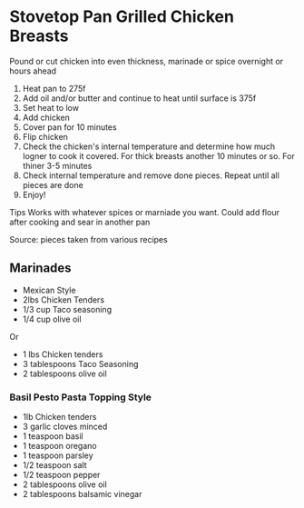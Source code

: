 # Stovetop Pan Grilled Chicken Breasts

Pound or cut chicken into even thickness, marinade or spice overnight or hours ahead

1. Heat pan to 275f
2. Add oil and/or butter and continue to heat until surface is 375f
3. Set heat to low 
4. Add chicken
5. Cover pan for 10 minutes
6. Flip chicken
7. Check the chicken's internal temperature and determine how much logner to cook it covered. For thick breasts another 10 minutes or so. For thiner 3-5 minutes
8. Check internal temperature and remove done pieces. Repeat until all pieces are done
9.  Enjoy!


Tips
Works with whatever spices or marniade you want.
Could add flour after cooking and sear in another pan

Source: pieces taken from various recipes



## Marinades

- Mexican Style
- 2lbs Chicken Tenders
- 1/3 cup Taco seasoning 
- 1/4 cup olive oil

Or
- 1 lbs Chicken tenders
- 3 tablespoons Taco Seasoning
- 2 tablespoons olive oil



### Basil Pesto Pasta Topping Style
- 1lb Chicken tenders
- 3 garlic cloves minced
- 1 teaspoon basil
- 1 teaspoon oregano
- 1 teaspoon parsley
- 1/2 teaspoon salt
- 1/2 teaspoon pepper
- 2 tablespoons olive oil
- 2 tablespoons balsamic vinegar



